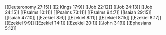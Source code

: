 [[Deuteronomy 27:15]]
[[2 Kings 17:9]]
[[Job 22:12]]
[[Job 24:13]]
[[Job 24:15]]
[[Psalms 10:11]]
[[Psalms 73:11]]
[[Psalms 94:7]]
[[Isaiah 29:15]]
[[Isaiah 47:10]]
[[Ezekiel 8:6]]
[[Ezekiel 8:11]]
[[Ezekiel 8:15]]
[[Ezekiel 8:17]]
[[Ezekiel 9:9]]
[[Ezekiel 14:1]]
[[Ezekiel 20:1]]
[[John 3:19]]
[[Ephesians 5:12]]
